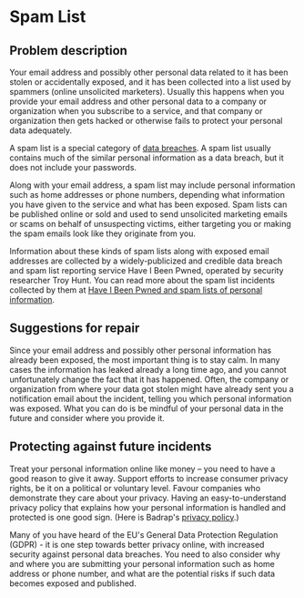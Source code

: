 # Spam List

## Problem description

Your email address and possibly other personal data related to it has been stolen 
or accidentally exposed, and it has been collected into a list used by spammers 
(online unsolicited marketers). Usually this happens when you provide your 
email address and other personal data to a company or organization when you subscribe 
to a service, and that company or organization then gets hacked or otherwise fails 
to protect your personal data adequately.

A spam list is a special category of [data breaches](./databreach.md). A spam list
usually contains much of the similar personal information as a data breach, but it
does not include your passwords. 

Along with your email address, a spam list may include personal information such as 
home addresses or phone numbers, depending what information you have given to the 
service and what has been exposed. Spam lists can be published online or sold and used
to send unsolicited marketing emails or scams on behalf of unsuspecting victims, either
targeting you or making the spam emails look like they originate from you. 

Information about these kinds of spam lists along with exposed email addresses
are collected by a widely-publicized and credible data breach and spam list reporting 
service Have I Been Pwned, operated by security researcher Troy Hunt. You can read more
about the spam list incidents collected by them at [Have I Been Pwned and spam lists 
of personal information](https://www.troyhunt.com/have-i-been-pwned-and-spam-lists-of-personal-information/).

## Suggestions for repair

Since your email address and possibly other personal information has already been exposed, 
the most important thing is to stay calm. In many cases the information has leaked already 
a long time ago, and you cannot unfortunately change the fact that it has happened. Often, the 
company or organization from where your data got stolen might have already sent you a notification
email about the incident, telling you which personal information was exposed. What you can
do is be mindful of your personal data in the future and consider where you provide it.

## Protecting against future incidents

Treat your personal information online like money – you need to have a good reason to give 
it away. Support efforts to increase consumer privacy rights, be it on a political or voluntary 
level. Favour companies who demonstrate they care about your privacy. Having an easy-to-understand
privacy policy that explains how your personal information is handled and protected 
is one good sign. (Here is Badrap's [privacy policy](../docs/privacy.md).)

Many of you have heard of the EU's General Data Protection Regulation (GDPR) - it is one step
towards better privacy online, with increased security against personal data breaches. You need to
also consider why and where you are submitting your personal information such as home address or
phone number, and what are the potential risks if such data becomes exposed and published. 
